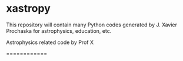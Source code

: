 xastropy
========

This repository will contain many Python codes generated
by J. Xavier Prochaska for astrophysics, education, etc.

Astrophysics related code by Prof X

============
